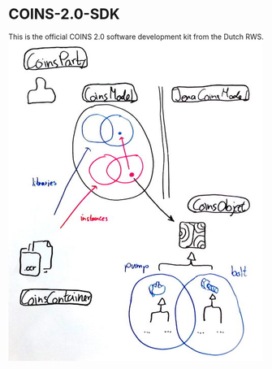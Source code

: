 # COINS-2.0-SDK
This is the official COINS 2.0 software development kit from the Dutch RWS.
![Alt text](/doc/img/summary.jpg?raw=true "Main components")
